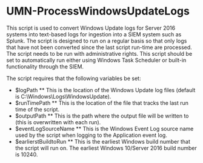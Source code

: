# UMN-ProcessWindowsUpdateLogs

This script is used to convert Windows Update logs for Server 2016 systems
into text-based logs for ingestion into a SIEM system such as Splunk. The script 
is designed to run on a regular basis so that only logs that have not been 
converted since the last script run-time are processed. The script needs to be 
run with administrative rights. This script should be set to automatically run 
either using Windows Task Scheduler or built-in functionality through the SIEM.

The script requires that the following variables be set:

* $logPath
** This is the location of the Windows Update log files (default is C:\Windows\Logs\WindowsUpdate).
* $runTimePath
** This is the location of the file that tracks the last run time of the script.
* $outputPath
** This is the path where the output file will be written to (this is overwritten with each run).
* $eventLogSourceName
** This is the Windows Event Log source name used by the script when logging to the Application event log.
* $earlierstBuildtoRun
** This is the earliest Windows build number that the script will run on. The earliest Windows 10/Server 2016 build number is 10240.

